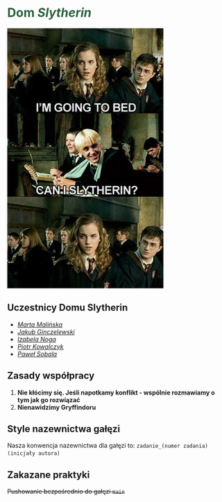 # <span style="color: #2A623D">Dom *Slytherin*</span>

![Obraz Domu Slytherin](imgs/meme.jpg)

## Uczestnicy Domu Slytherin
- [*Marta Malińska*](https://github.com/martamalinska)
- [*Jakub Ginczelewski*](https://github.com/Ginczel)
- [*Izabela Noga*](https://github.com/IzabelaWiktoria18)
- [*Piotr Kowalczyk*](https://github.com/pkowalczyk11)
- [*Paweł Sobala*](https://github.com/pawel3k0)

## Zasady współpracy
1. **Nie kłócimy się. Jeśli napotkamy konflikt - wspólnie rozmawiamy o tym jak go rozwiązać**
2. **Nienawidzimy Gryffindoru**

## Style nazewnictwa gałęzi
Nasza konwencja nazewnictwa dla gałęzi to: 
`zadanie_(numer zadania)(inicjały autora)`

## Zakazane praktyki
~~Pushowanie bezpośrednio do gałęzi `main`~~